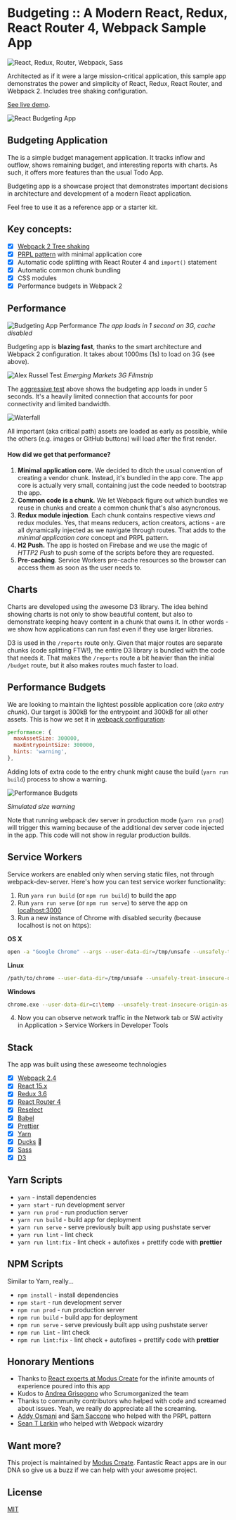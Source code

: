 # Budgeting :: A Modern React, Redux, React Router 4, Webpack Sample App

![React, Redux, Router, Webpack, Sass](https://cloud.githubusercontent.com/assets/733074/25338311/193a1a40-28ff-11e7-8f22-9a5d9dac7b84.png)

Architected as if it were a large mission-critical application, this sample app demonstrates the power and simplicity of React, Redux, React Router, and Webpack 2. Includes tree shaking configuration.

[See live demo](https://budgeting-a937b.firebaseapp.com/).

![React Budgeting App](https://cloud.githubusercontent.com/assets/733074/25340900/6ab1d536-2907-11e7-8083-b78f8ae601b4.png)

## Budgeting Application
The is a simple budget management application. It tracks inflow and outflow, shows remaining budget, and interesting reports with charts. As such, it offers more features than the usual Todo App. 

Budgeting app is a showcase project that demonstrates important decisions in architecture and development of a modern React application.

Feel free to use it as a reference app or a starter kit.

## Key concepts:

- [x] [Webpack 2 Tree shaking](http://moduscreate.com/webpack-2-tree-shaking-configuration/)
- [x] [PRPL pattern](www.slideshare.net/grgur/prpl-pattern-with-webpack-and-react) with minimal application core
- [x] Automatic code splitting with React Router 4 and `import()` statement
- [x] Automatic common chunk bundling
- [x] CSS modules
- [x] Performance budgets in Webpack 2

## Performance
![Budgeting App Performance](https://cloud.githubusercontent.com/assets/733074/25339194/1af94448-2902-11e7-8982-c1a9b647fac0.png)
_The app loads in 1 second on 3G, cache disabled_

Budgeting app is **blazing fast**, thanks to the smart architecture and Webpack 2 configuration. It takes about 1000ms (1s) to load on 3G (see above).

![Alex Russel Test](https://cloud.githubusercontent.com/assets/733074/25586449/acf14628-2e9f-11e7-8839-2f7c20809581.png)
_Emerging Markets 3G Filmstrip_

The [aggressive test](https://www.webpagetest.org/video/compare.php?tests=170501_0S_XQ5-r:2-c:0) above shows the budgeting app loads in under 5 seconds. It's a heavily limited connection that accounts for poor connectivity and limited bandwidth. 

![Waterfall](https://cloud.githubusercontent.com/assets/733074/25586623/676a378a-2ea0-11e7-9342-c040751b6ec6.png)

All important (aka critical path) assets are loaded as early as possible, while the others (e.g. images or GitHub buttons) will load after the first render.

#### How did we get that performance?

1. **Minimal application core.** We decided to ditch the usual convention of creating a vendor chunk. Instead, it's bundled in the app core. The app core is actually very small, containing just the code needed to bootstrap the app.
2. **Common code is a chunk.** We let Webpack figure out which bundles we reuse in chunks and create a common chunk that's also asyncronous. 
3. **Redux module injection**. Each chunk contains respective views _and_ redux modules. Yes, that means reducers, action creators, actions - are all dynamically injected as we navigate through routes. That adds to the _minimal application core_ concept and PRPL pattern. 
4. **H2 Push.** The app is hosted on Firebase and we use the magic of _HTTP2 Push_ to push some of the scripts before they are requested.
5. **Pre-caching**. Service Workers pre-cache resources so the browser can access them as soon as the user needs to.

## Charts
Charts are developed using the awesome D3 library. The idea behind showing charts is not only to show beautiful content, but also to demonstrate keeping heavy content in a chunk that owns it. In other words - we show how applications can run fast even if they use larger libraries.

D3 is used in the `/reports` route only. Given that major routes are separate chunks (code splitting FTW!), the entire D3 library is bundled with the code that needs it. That makes the `/reports` route a bit heavier than the initial `/budget` route, but it also makes routes much faster to load.

## Performance Budgets
We are looking to maintain the lightest possible application core (_aka entry chunk_). Our target is 300kB for the entrypoint and 300kB for all other assets. This is how we set it in [webpack configuration](https://github.com/ModusCreateOrg/budgeting-sample-app-webpack2/blob/master/webpack.config.js):

```js
performance: {
  maxAssetSize: 300000,
  maxEntrypointSize: 300000,
  hints: 'warning',
},
```

Adding lots of extra code to the entry chunk might cause the build (`yarn run build`) process to show a warning.

![Performance Budgets](https://cloud.githubusercontent.com/assets/733074/25352700/3ade5cfa-292d-11e7-8d2e-fed88c2c4da0.png)

_Simulated size warning_

Note that running webpack dev server in production mode (`yarn run prod`) will trigger this warning because of the additional dev server code injected in the app. This code will not show in regular production builds.

## Service Workers
Service workers are enabled only when serving static files, not through webpack-dev-server. Here's how you can test service worker functionality:
1. Run `yarn run build` (or `npm run build`) to build the app
2. Run `yarn run serve` (or `npm run serve`) to serve the app on [localhost:3000](http://localhost:3000)
3. Run a new instance of Chrome with disabled security (because localhost is not on https): 

**OS X**

```bash
open -a "Google Chrome" --args --user-data-dir=/tmp/unsafe --unsafely-treat-insecure-origin-as-secure=http://localhost
```

**Linux**

```bash
/path/to/chrome --user-data-dir=/tmp/unsafe --unsafely-treat-insecure-origin-as-secure=http://localhost
```

**Windows**

```bash
chrome.exe --user-data-dir=c:\temp --unsafely-treat-insecure-origin-as-secure=http://localhost
```

4. Now you can observe network traffic in the Network tab or SW activity in Application > Service Workers in Developer Tools

## Stack
The app was built using these aweseome technologies

- [x] [Webpack 2.4](https://webpack.github.io)
- [x] [React 15.x](https://facebook.github.io/react/)
- [x] [Redux 3.6](http://redux.js.org/)
- [x] [React Router 4](https://reacttraining.com/react-router/)
- [x] [Reselect](https://github.com/reactjs/reselect/)
- [x] [Babel](https://babeljs.io/)
- [x] [Prettier](https://github.com/prettier/prettier)
- [x] [Yarn](https://yarnpkg.com/en/)
- [x] [Ducks](https://github.com/erikras/ducks-modular-redux/) 🐣
- [x] [Sass](http://sass-lang.com/)
- [x] [D3](https://d3js.org/)

## Yarn Scripts

* `yarn` - install dependencies
* `yarn start` - run development server
* `yarn run prod` - run production server
* `yarn run build` - build app for deployment
* `yarn run serve` - serve previously built app using pushstate server
* `yarn run lint` - lint check
* `yarn run lint:fix` - lint check + autofixes + prettify code with __prettier__

## NPM Scripts
Similar to Yarn, really...

* `npm install` - install dependencies
* `npm start` - run development server
* `npm run prod` - run production server
* `npm run build` - build app for deployment
* `npm run serve` - serve previously built app using pushstate server
* `npm run lint` - lint check
* `npm run lint:fix` - lint check + autofixes + prettify code with __prettier__

## Honorary Mentions

* Thanks to [React experts at Modus Create](https://moduscreate.com) for the infinite amounts of experience poured into this app
* Kudos to [Andrea Grisogono](https://twitter.com/scrumolina) who Scrumorganized the team
* Thanks to community contributors who helped with code and screamed about issues. Yeah, we really do appreciate all the screaming. 
* [Addy Osmani](https://twitter.com/addyosmani) and [Sam Saccone](https://twitter.com/samccone) who helped with the PRPL pattern
* [Sean T Larkin](https://twitter.com/thelarkinn) who helped with Webpack wizardry

## Want more?
This project is maintained by [Modus Create](https://moduscreate.com). Fantastic React apps are in our DNA so give us a buzz if we can help with your awesome project.

## License
[MIT](License.md)
